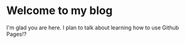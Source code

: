 # Welcome to my blog

I'm glad you are here. I plan to talk about learning how to use Github Pages!?
